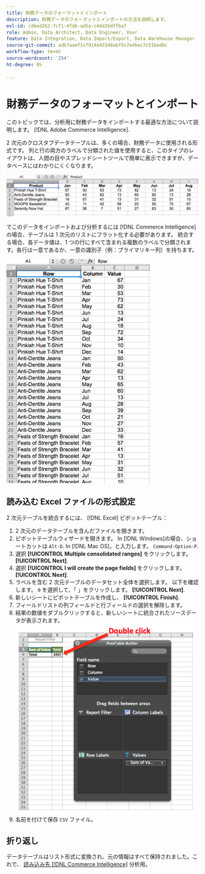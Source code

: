 ```yaml
---
title: 財務データのフォーマットとインポート
description: 財務データのフォーマットとインポートの方法を説明します。
exl-id: cdbed262-7cf1-4fd6-ad5a-c44d26dffba7
role: Admin, Data Architect, Data Engineer, User
feature: Data Integration, Data Import/Export, Data Warehouse Manager
source-git-commit: adb7aaef1cf914d43348abf5c7e4bec7c51bed0c
workflow-type: tm+mt
source-wordcount: '254'
ht-degree: 0%

---
```


# 財務データのフォーマットとインポート

このトピックでは、分析用に財務データをインポートする最適な方法について説明します。 [!DNL Adobe Commerce Intelligence].

2 次元のクロスタブデータテーブルは、多くの場合、財務データに使用される形式です。 列と行の両方のラベルで分類された値を使用すると、このタイプのレイアウトは、人間の目やスプレッドシートツールで簡単に表示できますが、データベースにはわかりにくくなります。

![](../../mbi/assets/crosstab.png)

でこのデータをインポートおよび分析するには [!DNL Commerce Intelligence]の場合、テーブルは 1 次元のリストにフラット化する必要があります。 統合する場合、各データ値は、1 つの行にすべて含まれる複数のラベルで分類されます。各行は一意であるか、一意の識別子（例：プライマリキー列）を持ちます。

![](../../mbi/assets/flattened.png)

## 読み込む Excel ファイルの形式設定

2 次元テーブルを統合するには、 [!DNL Excel] ピボットテーブル：

1. 2 次元のデータテーブルを含んだファイルを開きます。
1. ピボットテーブルウィザードを開きます。 In [!DNL Windows]の場合、ショートカットは `Alt-D`. In [!DNL Mac OS]，と入力します。 `Command-Option-P`.
1. 選択 **[!UICONTROL Multiple consolidated ranges]** をクリックします。 **[!UICONTROL Next]**.
1. 選択 **[!UICONTROL I will create the page fields]** をクリックします。 **[!UICONTROL Next]**.
1. ラベルを含む 2 次元テーブルのデータセット全体を選択します。 以下を確認します。 `0` を選択して、「 」をクリックします。 **[!UICONTROL Next]**.
1. 新しいシートにピボットテーブルを作成し、 **[!UICONTROL Finish]**.
1. フィールドリストの列フィールドと行フィールドの選択を解除します。
1. 結果の数値をダブルクリックすると、新しいシートに統合されたソースデータが表示されます。
   ![](../../mbi/assets/pivot-table-double-click.png)
1. 名前を付けて保存 `CSV` ファイル。

## 折り返し

データテーブルはリスト形式に変換され、元の情報はすべて保持されました。これで、 [読み込み先 [!DNL Commerce Intelligence]](../data-analyst/importing-data/connecting-data/using-file-uploader.md) 分析用。

